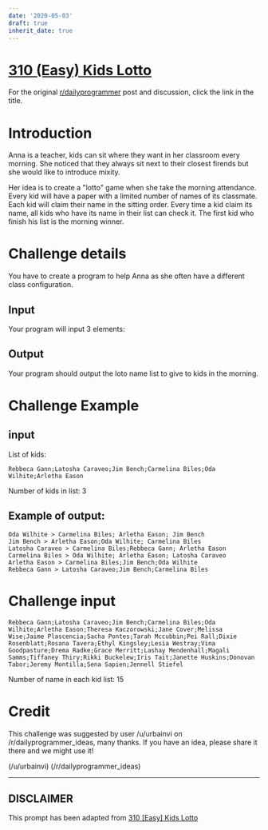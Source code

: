 ```yaml
---
date: '2020-05-03'
draft: true
inherit_date: true
---
```


# [310 (Easy) Kids Lotto](https://www.reddit.com/r/dailyprogrammer/comments/64jesw/20170410_challenge_310_easy_kids_lotto/)

For the original [r/dailyprogrammer](https://www.reddit.com/r/dailyprogrammer/) post and discussion, click the link in the title.

# Introduction
Anna is a teacher, kids can sit where they want in her classroom every morning. She noticed that they always sit next to their closest firends but she would like to introduce mixity.

Her idea is to create a "lotto" game when she take the morning attendance. Every kid will have a paper with a limited number of names of its classmate. Each kid will claim their name in the sitting order. Every time a kid claim its name, all kids who have its name in their list can check it. The first kid who finish his list is the morning winner.

# Challenge details
You have to create a program to help Anna as she often have a different class configuration. 

## Input
Your program will input 3 elements:

## Output
Your program should output the loto name list to give to kids in the morning. 

# Challenge Example
## input
List of kids:


```
Rebbeca Gann;Latosha Caraveo;Jim Bench;Carmelina Biles;Oda Wilhite;Arletha Eason
```
Number of kids in list: 3

## Example of output:

```
Oda Wilhite > Carmelina Biles; Arletha Eason; Jim Bench
Jim Bench > Arletha Eason;Oda Wilhite; Carmelina Biles
Latosha Caraveo > Carmelina Biles;Rebbeca Gann; Arletha Eason
Carmelina Biles > Oda Wilhite; Arletha Eason; Latosha Caraveo
Arletha Eason > Carmelina Biles;Jim Bench;Oda Wilhite
Rebbeca Gann > Latosha Caraveo;Jim Bench;Carmelina Biles
```
# Challenge input

```
Rebbeca Gann;Latosha Caraveo;Jim Bench;Carmelina Biles;Oda Wilhite;Arletha Eason;Theresa Kaczorowski;Jane Cover;Melissa Wise;Jaime Plascencia;Sacha Pontes;Tarah Mccubbin;Pei Rall;Dixie Rosenblatt;Rosana Tavera;Ethyl Kingsley;Lesia Westray;Vina Goodpasture;Drema Radke;Grace Merritt;Lashay Mendenhall;Magali Samms;Tiffaney Thiry;Rikki Buckelew;Iris Tait;Janette Huskins;Donovan Tabor;Jeremy Montilla;Sena Sapien;Jennell Stiefel
```
Number of name in each kid list: 15

# Credit
This challenge was suggested by user /u/urbainvi on /r/dailyprogrammer_ideas, many thanks. If you have an idea, please share it there and we might use it!

(/u/urbainvi)
(/r/dailyprogrammer_ideas)

----
## **DISCLAIMER**
This prompt has been adapted from [310 [Easy] Kids Lotto](https://www.reddit.com/r/dailyprogrammer/comments/64jesw/20170410_challenge_310_easy_kids_lotto/
)
